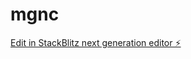 # mgnc

[Edit in StackBlitz next generation editor ⚡️](https://stackblitz.com/~/github.com/meghisthon/mgnc)
